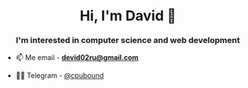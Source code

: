 <h1 align="center">Hi, I'm David 👋
<h3 align="center">I'm interested in computer science and web development</h3>
</h1>

- 📫 Me email - **devid02ru@gmail.com**

- 👨‍💻 Telegram - [@cpubound](@cpubound)
